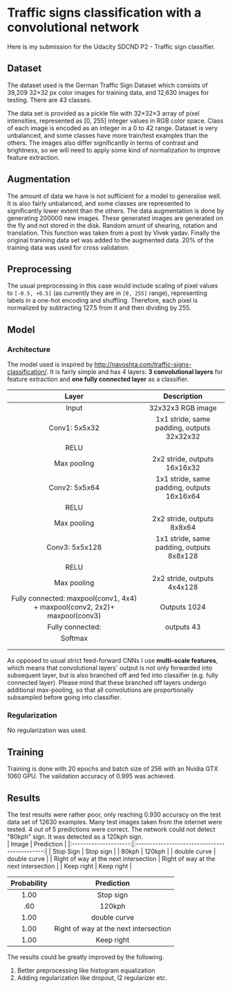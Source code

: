 

# Traffic signs classification with a convolutional network

Here is my submission for the Udacity SDCND P2 - Traffic sign classifier. 

## Dataset

The dataset used is the German Traffic Sign Dataset which consists of 39,209 32×32 px color images for training data, and 12,630 images for testing. There are 43 classes.



The data set is provided as a pickle file with 32×32×3 array of pixel intensities, represented as [0, 255] integer values in RGB color space. Class of each image is encoded as an integer in a 0 to 42 range. Dataset is very unbalanced, and some classes have more train/test examples than the others. The images also differ significantly in terms of contrast and brightness, so we will need to apply some kind of normalization to improve feature extraction.

## Augmentation

The amount of data we have is not sufficient for a model to generalise well. It is also fairly unbalanced, and some classes are represented to significantly lower extent than the others. The data augmentation is done by generating 200000 new images. These generated images are generated on the fly and not stored in the disk. 
Random amunt of shearing, rotation and translation. This function was taken from a post by Vivek yadav. Finally the original tranining data set was added to the augmented data. 
20% of the training data was used for cross validation. 

## Preprocessing

The usual preprocessing in this case would include scaling of pixel values to `[-0.5, +0.5]` (as currently they are in `[0, 255]` range), representing labels in a one-hot encoding and shuffling. Therefore, each pixel is normalized by subtracting 127.5 from it and then dividing by 255. 

## Model 

### Architecture

The model used is inspired by http://navoshta.com/traffic-signs-classification/. It is fairly simple and has 4 layers: **3 convolutional layers** for feature extraction and **one fully connected layer** as a classifier.

| Layer         		|     Description	        					| 
|:---------------------:|:---------------------------------------------:| 
| Input         		| 32x32x3 RGB image   							| 
| Conv1: 5x5x32     	| 1x1 stride, same padding, outputs 32x32x32 	|
| RELU					|												|
| Max pooling	      	| 2x2 stride,  outputs 16x16x32 				|
| Conv2: 5x5x64     	| 1x1 stride, same padding, outputs 16x16x64 	|
| RELU					|												|
| Max pooling	      	| 2x2 stride,  outputs 8x8x64 				|
| Conv3: 5x5x128     	| 1x1 stride, same padding, outputs 8x8x128 	|
| RELU					|												|
| Max pooling	      	| 2x2 stride,  outputs 4x4x128 				|
| Fully connected: maxpool(conv1, 4x4) + maxpool(conv2, 2x2)+ maxpool(conv3)		| Outputs 1024        									|
| Fully connected:	      	| outputs 43 				|
| Softmax				|         									|
|						|												|
|						|												|


As opposed to usual strict feed-forward CNNs I use **multi-scale features**, which means that convolutional layers' output is not only forwarded into subsequent layer, but is also branched off and fed into classifier (e.g. fully connected layer). Please mind that these branched off layers undergo additional max-pooling, so that all convolutions are proportionally subsampled before going into classifier.

### Regularization

No regularization was used. 

## Training

Training is done with 20 epochs and batch size of 256 with an Nvidia GTX 1060 GPU. The validation accuracy of 0.995 was achieved. 

## Results

The test results were rather poor, only reaching 0.930 accuracy on the test data set of 12630 examples. Many test images taken from the internet were tested. 4 out of 5 predictions were correct. The network could not detect "80kph" sign. It was detected as a 120kph sign. </br>
| Image			        |     Prediction	        					| 
|:---------------------:|:---------------------------------------------:| 
| Stop Sign      		| Stop sign   									| 
| 80kph     			| 120kph 										|
| double curve					| double curve											|
| Right of way at the next intersection	      		| Right of way at the next intersection					 				|
| Keep right			| Keep right      							|

| Probability         	|     Prediction	        					| 
|:---------------------:|:---------------------------------------------:| 
| 1.00         			| Stop sign   									| 
| .60     				| 120kph  										|
| 1.00					| double curve											|
| 1.00	      			| Right of way at the next intersection				 				|
| 1.00				    | Keep right      							|

The results could be greatly improved by the following. </br>
1. Better preprocessing like histogram equalization </br>
2. Adding regularization like dropout, l2 regularizer etc. </br>
